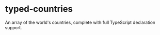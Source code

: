 # typed-countries
An array of the world's countries, complete with full TypeScript declaration support.
